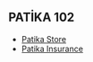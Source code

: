 ## PATİKA 102

- [Patika Store](https://github.com/mehmetkule/patika/tree/master/p-102/patika-store)
- [Patika Insurance](https://github.com/mehmetkule/patika/tree/master/p-102/patika-insurance)
